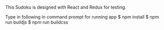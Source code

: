 This Sudoku is designed with React and Redux for testing.

Type in following in command prompt for running app
$ npm install
$ npm run buildjs
$ npm run buildcss

